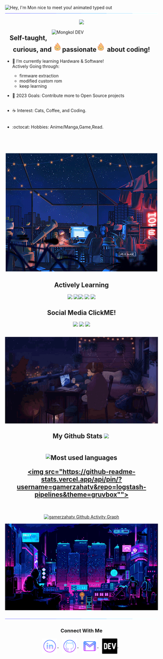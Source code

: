 <!--- nice to meet you-->
<img src="https://readme-typing-svg.demolab.com?font=Operator+Mono&size=37&duration=2800&pause=2000&color=FAFAFA&center=true&vCenter=true&width=940&height=50&lines=Hey%2C+I'm+Mon+Nice+to+meet+you!" align="middle" alt="Hey, I'm Mon nice to meet you! animated typed out">
<img  src="assests/borderseperator.gif">

<!--- Cat logo center-->
<p align="center">
    <img src="https://user-images.githubusercontent.com/74038190/226127923-0e8b7792-7b3c-462b-951b-63c96ba1a5af.gif" width="80">
</p>

<a href="https://app.daily.dev/meownani"> <img align='right' src="https://api.daily.dev/devcards/v2/heYkw687nVAQchleO8Fli.png?r=d7k" width="350" alt="Mongkol DEV" /></a>

<h2 align="center"> Self-taught, curious, and <img src="assests/flamey.gif" width="30"/>passionate<img src="assests/flamey.gif" width="30"/> about coding!</h2>

* 🌳 I’m currently learning Hardware & Software! <br> 
Actively Going through:
  - firmware extraction
  - modified custom rom
  - keep learning  <br>

* 🐾 2023 Goals: Contribute more to Open Source projects <br><br>

* ☕ Interest: Cats, Coffee, and Coding. <br><br>

* :octocat: Hobbies:  Anime/Manga,Game,Read. <br><br>

<h2></h2><br>

<p align="center"> 
  <img src="assests/nightlife.gif" alt="Lofi Nightlight scene" /> 
</p>

<div align="center">
  <h2> <strong> Actively Learning </strong></h2>
  <img src="https://user-images.githubusercontent.com/74038190/212257467-871d32b7-e401-42e8-a166-fcfd7baa4c6b.gif" width="80">
  <img src="https://user-images.githubusercontent.com/74038190/212257454-16e3712e-945a-4ca2-b238-408ad0bf87e6.gif" width="80"><img src="https://user-images.githubusercontent.com/74038190/212257472-08e52665-c503-4bd9-aa20-f5a4dae769b5.gif" width="80">
  <img src="https://user-images.githubusercontent.com/74038190/212257460-738ff738-247f-4445-a718-cdd0ca76e2db.gif" width="80">
  <img src="https://user-images.githubusercontent.com/74038190/212281763-e6ecd7ef-c4aa-45b6-a97c-f33f6bb592bd.gif" width="80">

  <h2> <strong> Social Media ClickME! </strong></h2>
  <img src="https://user-images.githubusercontent.com/74038190/235294013-a33e5c43-a01c-43f6-b44d-a406d8b4ab75.gif" width="80">
  <img src="https://user-images.githubusercontent.com/74038190/235294008-ed8de58b-d4d0-4790-aa81-a39fdc8a1e50.gif" width="80">
  <img src="https://user-images.githubusercontent.com/74038190/235294015-47144047-25ab-417c-af1b-6746820a20ff.gif" width="80">
    
<p align="center"><br>
  <img align="center" src="assests/lofi.gif" alt="Lofi Girl drinking coffee coding" /> <br>
</p>

<div align="center">
  <h2> <strong> My Github Stats </strong> 
  <img src="https://github.com/Anmol-Baranwal/Cool-GIFs-For-GitHub/assets/74038190/2c79649a-b04c-4c78-998f-c126db48305c" width="40">&nbsp;
  <br>
  <br>

  <img src="https://github-readme-stats2-olive.vercel.app/api/top-langs/?username=gamerzahatv&langs_count=6&card_width=500&bg_color=000000&text_color=0079fa&hide_border=true&layout=compact" alt="Most used languages" /> <br>

  <a href="https://github.com/gamerzahatv/logstash-pipelines" target="_blank"><img src="https://github-readme-stats.vercel.app/api/pin/?username=gamerzahatv&repo=logstash-pipelines&theme=gruvbox""></a> 

</div> <br>

[![gamerzahatv Github Activity Graph](https://github-readme-activity-graph-lemon-theta.vercel.app/graph?username=gamerzahatv&custom_title=gamerzahatv's%20GitHub%20Activity%20Graph&bg_color=000000&color=0079fa&line=2100fa&point=0079fa&area=true&hide_border=true)](https://github.com/ashutosh00710/github-readme-activity-graph)

<p align="center">
<img src="assests/loficity.gif" alt="Lofi Nightlife city scene" />
</p>

<img src="assests/borderseperator.gif">
  <h3 align="center">Connect With Me</h3>
<p align="center">
  <a href="https://www.linkedin.com/in/hyuncafe/" target="_blank">
    <img align="center" alt="linkedin logo" height="50" width="50" src="assests/linkedinlogo.png"/>
  </a> &nbsp;&nbsp;
  
  <a href="https://profile-summary-for-github.herokuapp.com/user/HyunCafe" target="_blank">
    <img align="center" alt="github logo" height="50" width="50" src="assests/githublogo.png"/>
  </a> &nbsp;&nbsp;
  
  <a href="mailto:eparksuncafe@gmail.com" target="_blank">
    <img align="center" alt="gmail logo" height="50" width="50" src="assests/gmailogo.png" />
  </a> &nbsp;&nbsp;

  <a href="https://dev.to/hyuncafe" target="_blank">
    <img align="center" alt="My Dev.to link" height="50" width="50" src="assests/devtologo.png"/>
</a> &nbsp;&nbsp;
  <a>
</p> 
